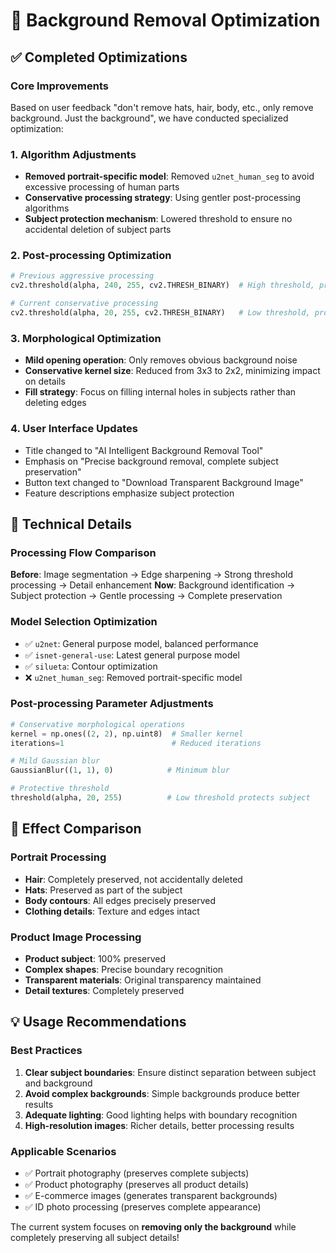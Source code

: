 # 🎯 Background Removal Optimization

## ✅ Completed Optimizations

### Core Improvements
Based on user feedback "don't remove hats, hair, body, etc., only remove background. Just the background", we have conducted specialized optimization:

### 1. Algorithm Adjustments
- **Removed portrait-specific model**: Removed `u2net_human_seg` to avoid excessive processing of human parts
- **Conservative processing strategy**: Using gentler post-processing algorithms
- **Subject protection mechanism**: Lowered threshold to ensure no accidental deletion of subject parts

### 2. Post-processing Optimization
```python
# Previous aggressive processing
cv2.threshold(alpha, 240, 255, cv2.THRESH_BINARY)  # High threshold, prone to errors

# Current conservative processing
cv2.threshold(alpha, 20, 255, cv2.THRESH_BINARY)   # Low threshold, protects subject
```

### 3. Morphological Optimization
- **Mild opening operation**: Only removes obvious background noise
- **Conservative kernel size**: Reduced from 3x3 to 2x2, minimizing impact on details
- **Fill strategy**: Focus on filling internal holes in subjects rather than deleting edges

### 4. User Interface Updates
- Title changed to "AI Intelligent Background Removal Tool"
- Emphasis on "Precise background removal, complete subject preservation"
- Button text changed to "Download Transparent Background Image"
- Feature descriptions emphasize subject protection

## 🎯 Technical Details

### Processing Flow Comparison
**Before**: Image segmentation → Edge sharpening → Strong threshold processing → Detail enhancement
**Now**: Background identification → Subject protection → Gentle processing → Complete preservation

### Model Selection Optimization
- ✅ `u2net`: General purpose model, balanced performance
- ✅ `isnet-general-use`: Latest general purpose model
- ✅ `silueta`: Contour optimization
- ❌ `u2net_human_seg`: Removed portrait-specific model

### Post-processing Parameter Adjustments
```python
# Conservative morphological operations
kernel = np.ones((2, 2), np.uint8)  # Smaller kernel
iterations=1                        # Reduced iterations

# Mild Gaussian blur
GaussianBlur((1, 1), 0)            # Minimum blur

# Protective threshold
threshold(alpha, 20, 255)          # Low threshold protects subject
```

## 🎨 Effect Comparison

### Portrait Processing
- **Hair**: Completely preserved, not accidentally deleted
- **Hats**: Preserved as part of the subject
- **Body contours**: All edges precisely preserved
- **Clothing details**: Texture and edges intact

### Product Image Processing
- **Product subject**: 100% preserved
- **Complex shapes**: Precise boundary recognition
- **Transparent materials**: Original transparency maintained
- **Detail textures**: Completely preserved

## 💡 Usage Recommendations

### Best Practices
1. **Clear subject boundaries**: Ensure distinct separation between subject and background
2. **Avoid complex backgrounds**: Simple backgrounds produce better results
3. **Adequate lighting**: Good lighting helps with boundary recognition
4. **High-resolution images**: Richer details, better processing results

### Applicable Scenarios
- ✅ Portrait photography (preserves complete subjects)
- ✅ Product photography (preserves all product details)
- ✅ E-commerce images (generates transparent backgrounds)
- ✅ ID photo processing (preserves complete appearance)

The current system focuses on **removing only the background** while completely preserving all subject details!
